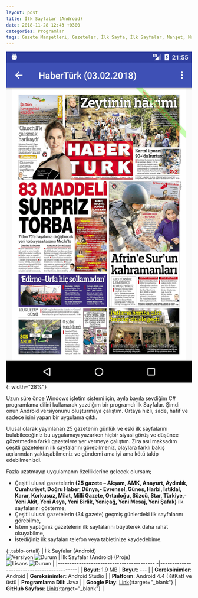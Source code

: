 ```yaml
---
layout: post
title: İlk Sayfalar (Android)
date: 2018-11-28 12:43 +0300
categories: Programlar
tags: Gazete Manşetleri, Gazeteler, İlk Sayfa, İlk Sayfalar, Manşet, Manşetler
---
```

![ilk-sayfalar](/images/programlar/ilk-sayfalar.png){: width="28%"}

Uzun süre önce Windows işletim sistemi için, ayıla bayıla sevdiğim C# programlama dilini kullanarak yazdığım bir programdı İlk Sayfalar. Şimdi onun Android versiyonunu oluşturmaya çalıştım. Ortaya hızlı, sade, hafif ve sadece işini yapan bir uygulama çıktı.

Ulusal olarak yayınlanan 25 gazetenin günlük ve eski ilk sayfalarını bulabileceğiniz bu uygulamayı yazarken hiçbir siyasi görüş ve düşünce gözetmeden farklı gazetelere yer vermeye çalıştım. Zira asıl maksadım çeşitli gazetelerin ilk sayfalarını görebilmeniz, olaylara farklı bakış açılarından yaklaşabilmeniz ve gündemi ama iyi ama kötü takip edebilmenizdi. 

Fazla uzatmayıp uygulamanın özelliklerine gelecek olursam;

- Çeşitli ulusal gazetelerin **(25 gazete – Akşam, AMK, Anayurt, Aydınlık, Cumhuriyet, Doğru Haber, Dünya,- Evrensel, Güneş, Harbi, İstiklal, Karar, Korkusuz, Milat, Milli Gazete, Ortadoğu, Sözcü, Star, Türkiye,- Yeni Akit, Yeni Asya, Yeni Birlik, Yeniçağ, Yeni Mesaj, Yeni Şafak)** ilk sayfalarını gösterme,
- Çeşitli ulusal gazetelerin (34 gazete) geçmiş günlerdeki ilk sayfalarını görebilme,
- İstem yaptığınız gazetelerin ilk sayfalarını büyüterek daha rahat okuyabilme,
- İstediğiniz ilk sayfaları telefon veya tabletinize kaydedebime.

{:.tablo-ortali}
| İlk Sayfalar (Android)<br>![Versiyon](https://img.shields.io/badge/Versiyon-1.5-blueviolet.svg?style=flat) ![Durum](https://img.shields.io/badge/Durum-Çalışıyor-success.svg?style=flat) | İlk Sayfalar (Android) (Proje)<br>![Lisans](https://img.shields.io/badge/Lisans-MIT-blue.svg?style=flat) ![Durum](https://img.shields.io/badge/Proje-Devam_Ediyor-yellow.svg?style=flat) |
|----------------------------------------- -|-------------------------------------------|
| **Boyut**:  1.9 MB                       | **Boyut**:  ---                         |
| **Gereksinimler**: Android       | **Gereksinimler**: Android Studio      |
| **Platform**: Android 4.4 (KitKat) ve üstü           | **Programlama Dili**: Java                  |
| **Google Play**: [Link](https://play.google.com/store/apps/details?id=com.umutd.ilksayfalar){:target="_blank"}         | **GitHub Sayfası**: [Link](https://github.com/Umut-D/IlkSayfalar){:target="_blank"}                      |